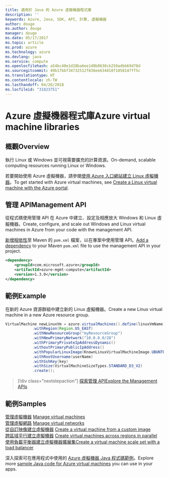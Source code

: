 ```yaml
---
title: 適用於 Java 的 Azure 虛擬機器程式庫
description: ''
keywords: Azure, Java, SDK, API, 計算, 虛擬機器
author: douge
ms.author: douge
manager: douge
ms.date: 05/17/2017
ms.topic: article
ms.prod: azure
ms.technology: azure
ms.devlang: java
ms.service: compute
ms.openlocfilehash: a54bc40e1d28ba6ee1d8b0638cb259adbb69d78d
ms.sourcegitcommit: 49b17bbf34732512f836ee634818f1058147ff5c
ms.translationtype: HT
ms.contentlocale: zh-TW
ms.lasthandoff: 04/26/2018
ms.locfileid: "31823751"
---
```

# <a name="azure-virtual-machine-libraries"></a><span data-ttu-id="d99fe-103">Azure 虛擬機器程式庫</span><span class="sxs-lookup"><span data-stu-id="d99fe-103">Azure virtual machine libraries</span></span>

## <a name="overview"></a><span data-ttu-id="d99fe-104">概觀</span><span class="sxs-lookup"><span data-stu-id="d99fe-104">Overview</span></span>

<span data-ttu-id="d99fe-105">執行 Linux 或 Windows 並可視需要擴充的計算資源。</span><span class="sxs-lookup"><span data-stu-id="d99fe-105">On-demand, scalable computing resources running Linux or Windows.</span></span>

<span data-ttu-id="d99fe-106">若要開始使用 Azure 虛擬機器，請參閱[使用 Azure 入口網站建立 Linux 虛擬機器](/azure/virtual-machines/linux/quick-create-portal)。</span><span class="sxs-lookup"><span data-stu-id="d99fe-106">To get started with Azure virtual machines, see [Create a Linux virtual machine with the Azure portal](/azure/virtual-machines/linux/quick-create-portal).</span></span>

## <a name="management-api"></a><span data-ttu-id="d99fe-107">管理 API</span><span class="sxs-lookup"><span data-stu-id="d99fe-107">Management API</span></span>

<span data-ttu-id="d99fe-108">從程式碼使用管理 API 在 Azure 中建立、設定及相應放大 Windows 和 Linux 虛擬機器。</span><span class="sxs-lookup"><span data-stu-id="d99fe-108">Create, configure, and scale out Windows and Linux virtual machines in Azure from your code with the management API.</span></span>

<span data-ttu-id="d99fe-109">[新增相依性](https://maven.apache.org/guides/getting-started/index.html#How_do_I_use_external_dependencies)至 Maven 的 `pom.xml` 檔案，以在專案中使用管理 API。</span><span class="sxs-lookup"><span data-stu-id="d99fe-109">[Add a dependency](https://maven.apache.org/guides/getting-started/index.html#How_do_I_use_external_dependencies) to your Maven `pom.xml` file to use the management API in your project.</span></span>  

```XML
<dependency>
    <groupId>com.microsoft.azure</groupId>
    <artifactId>azure-mgmt-compute</artifactId>
    <version>1.3.0</version>
</dependency>
```   


## <a name="example"></a><span data-ttu-id="d99fe-110">範例</span><span class="sxs-lookup"><span data-stu-id="d99fe-110">Example</span></span>

<span data-ttu-id="d99fe-111">在新的 Azure 資源群組中建立新的 Linux 虛擬機器。</span><span class="sxs-lookup"><span data-stu-id="d99fe-111">Create a new Linux virtual machine in a new Azure resource group.</span></span>

```java
VirtualMachine newLinuxVm = azure.virtualMachines().define(linuxVmName)
            .withRegion(Region.US_EAST)
            .withNewResourceGroup("myResourceGroup")
            .withNewPrimaryNetwork("10.0.0.0/28")
            .withPrimaryPrivateIpAddressDynamic()
            .withoutPrimaryPublicIpAddress()
            .withPopularLinuxImage(KnownLinuxVirtualMachineImage.UBUNTU_SERVER_16_04_LTS)
            .withRootUsername(userName)
            .withSshKey(key)
            .withSize(VirtualMachineSizeTypes.STANDARD_D3_V2)
            .create();
```

> [!div class="nextstepaction"]
> [<span data-ttu-id="d99fe-112">探索管理 API</span><span class="sxs-lookup"><span data-stu-id="d99fe-112">Explore the Management APIs</span></span>](/java/api/overview/azure/virtualmachines/management)


## <a name="samples"></a><span data-ttu-id="d99fe-113">範例</span><span class="sxs-lookup"><span data-stu-id="d99fe-113">Samples</span></span>

<span data-ttu-id="d99fe-114">[管理虛擬機器][1] </span><span class="sxs-lookup"><span data-stu-id="d99fe-114">[Manage virtual machines][1] </span></span>  
<span data-ttu-id="d99fe-115">[管理虛擬網路][6] </span><span class="sxs-lookup"><span data-stu-id="d99fe-115">[Manage virtual networks][6] </span></span>  
<span data-ttu-id="d99fe-116">[從自訂映像建立虛擬機器][2] </span><span class="sxs-lookup"><span data-stu-id="d99fe-116">[Create a virtual machine from a custom image][2] </span></span>  
<span data-ttu-id="d99fe-117">[跨區域平行建立虛擬機器][5]  </span><span class="sxs-lookup"><span data-stu-id="d99fe-117">[Create virtual machines across regions in parallel][5]  </span></span>  
<span data-ttu-id="d99fe-118">[使用負載平衡器建立虛擬機器擴展集][7]</span><span class="sxs-lookup"><span data-stu-id="d99fe-118">[Create a virtual machine scale set with a load balancer][7]</span></span>    

[1]: ../docs-ref-conceptual/java-sdk-manage-virtual-machines.md
[2]: https://azure.microsoft.com/resources/samples/managed-disk-java-create-virtual-machine-using-custom-image/
[5]: ../docs-ref-conceptual/java-sdk-virtual-machines-in-parallel.md
[6]: ../docs-ref-conceptual/java-sdk-manage-virtual-networks.md
[7]: ../docs-ref-conceptual/java-sdk-manage-vm-scalesets.md

<span data-ttu-id="d99fe-119">深入探索可在應用程式中使用的 [Azure 虛擬機器 Java 程式碼範例](https://azure.microsoft.com/resources/samples/?platform=java&term=VM)。</span><span class="sxs-lookup"><span data-stu-id="d99fe-119">Explore more [sample Java code for Azure virtual machines](https://azure.microsoft.com/resources/samples/?platform=java&term=VM) you can use in your apps.</span></span>